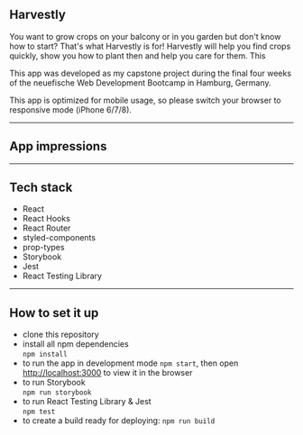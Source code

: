## Harvestly

You want to grow crops on your balcony or in you garden but don't know how to start?
That's what Harvestly is for! Harvestly will help you find crops quickly, show you how to plant then and help you care for them.
This

This app was developed as my capstone project during the final four weeks of the neuefische Web Development Bootcamp in Hamburg, Germany.

This app is optimized for mobile usage, so please switch your browser to responsive mode (iPhone 6/7/8).

---

## App impressions



---

## Tech stack

- React
- React Hooks
- React Router
- styled-components
- prop-types
- Storybook
- Jest
- React Testing Library

---

## How to set it up

- clone this repository
- install all npm dependencies  
   `npm install`
- to run the app in development mode `npm start`, then open [http://localhost:3000](http://localhost:3000) to view it in the browser
- to run Storybook  
  `npm run storybook`
- to run React Testing Library & Jest  
  `npm test`
- to create a build ready for deploying:
  `npm run build`

